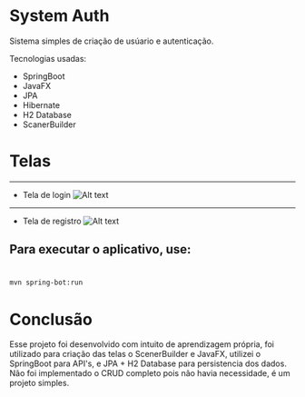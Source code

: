 # System Auth

Sistema simples de criação de usúario e autenticação.

Tecnologias usadas:
- SpringBoot
- JavaFX
- JPA
- Hibernate
- H2 Database
- ScanerBuilder

# Telas
---
- Tela de login
![Alt text](https://i.imgur.com/n2JhY8m.png)
---
- Tela de registro
![Alt text](https://i.imgur.com/QuahEEF.png)

## Para executar o aplicativo, use:

#

```sh
mvn spring-bot:run
```

# Conclusão
Esse projeto foi desenvolvido com intuito de aprendizagem própria, foi utilizado para criação das telas o ScenerBuilder e JavaFX, utilizei o SpringBoot para API's, e JPA + H2 Database para persistencia dos dados.
Não foi implementado o CRUD completo pois não havia necessidade, é um projeto simples.
